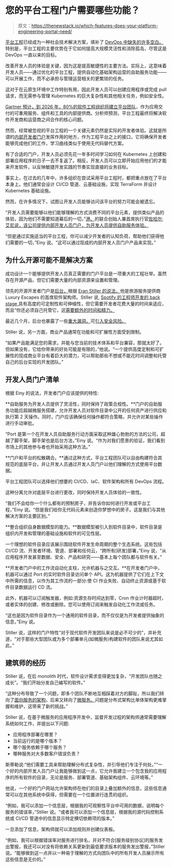 # 您的平台工程门户需要哪些功能？

> 原文：<https://thenewstack.io/which-features-does-your-platform-engineering-portal-need/>

[平台工程](https://thenewstack.io/platform-engineering-the-ultimate-guide/)已经成为一种社会技术解决方案，填补了 [DevOps 中缺失的许多空白。](https://thenewstack.io/the-what-why-and-how-of-devops/)特别是，平台工程的主要优势在于它如何提高大规模灵活性和消除孤岛，尽管这是 DevOps 一直以来的目标。

改善开发人员的体验是关键，因为这是提高敏捷性的主要方法。实际上，这意味着开发人员——通过优化的平台工程，提供自动化基础架构运营的自助服务功能——可以开展工作，而不必承担与管理运营相关的更繁琐的任务。

这对于在云原生环境中工作特别有用，因此开发人员可以创建应用程序或完成 pull 请求，而无需参与管理 Kubernetes 的巨大复杂性和其他相关任务，例如安全性。

[Gartner 预计，到 2026 年，80%的软件工程组织将建立平台团队](https://www.gartner.com/en/articles/what-is-platform-engineering)，作为应用交付的可重用服务、组件和工具的内部提供商。分析师预测，平台工程最终将解决软件开发商和运营商之间合作的核心问题。

然而，经常被忽视的平台工程的一个关键元素仍然是实际的开发者体验。这就是所谓的[内部开发者门户](https://thenewstack.io/do-you-need-an-internal-developer-platform/)发挥作用的地方，作为工程平台之上的接口，它将确保开发者能够完成他们的工作，学习曲线类似于使用无代码替代方案。

有了合适的门户，开发人员必须先花一年多时间学习如何在 Kubernetes 上创建和部署应用程序的日子一去不复返了。相反，开发人员可以立即开始应用他们的才能来开发软件，以反映敏捷开发实践的节奏实现直接的业务目标。

事实上，在过去的几年中，许多组织在尝试采用平台工程时，都把重点放在了平台本身上。他们通常会设计 CI/CD 管道、云基础设施，实现 TerraForm 并设计 Kubernetes 基础设施。

然而，在许多情况下，试图让开发人员能够访问该平台的努力可能会被遗忘。

“开发人员需要能够以他们能够理解的方式消费不同的平台元素，提供类似产品的体验，因为他们不需要知道幕后的一切，”[港、](https://www.getport.io/?utm_content=inline-mention)的联合创始人兼首席执行官[佐哈尔·艾尼说，该公司提供内部开发人员门户，为开发人员提供自助服务体验。](https://il.linkedin.com/in/zohar-einy-b6219612a)

“但是通过实施适当的平台工程，你可以减少开发者的认知负荷，帮助他们获得他们需要的一切，”Einy 说。“这可以通过现成的内部开发人员门户产品来实现。”

## 为什么开源可能不是解决方案

成功设计一个能够提供开发人员真正需要的门户平台是一项重大的工程壮举。虽然存在开源产品，但它们需要大量的内部资源来设置和管理。

领先的开源开发者门户是[后台，](https://github.com/backstage/backstage)根据 [Eran Stiller 的说法，](https://stiller.blog/)他是旅游服务提供商 Luxury Escapes 的首席软件架构师。Stiller 说, [Spotify 的工程师开发的 back stage,](https://thenewstack.io/how-spotlify-adopted-platform-engineering-culture/)具有高度的可定制性和可伸缩性，但它需要开发者花费大量的时间来适应，而且“你还必须自己托管它，这[需要额外的时间和精力。](https://thenewstack.io/the-hidden-costs-of-free-internal-developer-portals/)

最近几个月，后台也暴露了一些[重大漏洞，](https://thenewstack.io/oxeye-finds-bad-spotify-backstage-javascript-vulnerability/)可[引入安全风险。](https://thenewstack.io/xss-vulnerability-discovered-in-backstage-software-catalog/)

Stiller 说，另一方面，商业产品通常在功能和可扩展性方面受到限制。

“如果产品能满足您的需求，并能与您当前的技术体系和平台兼容，那就太好了。但如果没有，它给你带来的好处可能是有限的，”他说。“一个提供高度定制和可扩展性的现成商业平台有着巨大的潜力，可以帮助那些不想或不能花时间调整和托管自己的后台实现的开发团队。”

## 开发人员门户清单

根据 Einy 的说法，开发者门户应该提供的特性:

**自助服务为开发人员提供了灵活性，同时保持了政策合规性。**门户的自助服务功能应超越微服务搭建，允许开发人员对软件目录中公开的任何资产进行供应和执行第 2 天操作。同时，门户应该确保任何操作都符合策略，并允许对某些操作进行手动审批。

“Port 是第一个在开发人员自助服务行动方面采取这种雄心勃勃的方法的公司，超越了脚手架，脚手架也是后台方法，”Einy 说。“作为对我们愿景的验证，我们看到市场上的其他参与者也开始采用这种方法。”

**门户和平台的松散耦合。**通过这种方式，平台工程团队可以自由构建符合其规范的底层平台，并让开发人员通过开发人员门户以他们理解的方式使用平台数据。

平台工程团队可以选择他们想要的 CI/CD、IaC、软件架构和所有 DevOps 流程。

这种分离允许对底层平台进行更改，同时保持开发人员体验的一致性。

“我们不会给你一个什么都有的预制房子，并告诉你如何进行开发或平台工程，”Einy 说。“但是我们给你无代码元素来创造你梦想中的房子。这是我们与其他解决方案的主要区别。”

**整合组织自身数据模型的能力。**数据模型被引入到软件目录中，软件目录是组织内开发和管理的基础设施和软件的可见性层。

一个理想的软件目录应该展示围绕软件开发生命周期的整个生态系统。这些包括 CI/CD 流、开发者环境、管道、部署和任何云，“跨所有[研发]部署，”Einy 说，“从应用程序开发甚至数据、安全、产品和研究——基本上每个团队都与软件有关。”

**开发者门户中的工作流自动化支柱，允许机器与之交互。**在开发者门户中，机器可以通过 Port 的实时软件目录访问单个 API。这为机器提供了它们在上下文中所需的信息，以作为其工作流的一部分:使 CI 作业失败、自动终止资源或基于软件目录数据运行 CD 流。

此外，机器可以订阅触发器，例如:资源生存时间达到零，Cron 作业计时器超时，或者实体的创建、修改或删除。您可以使用订阅来触发自动化工作流或任务。

“这也是因为软件目录作为一个通用的软件目录，而不仅仅是为开发者提供抽象的信息，”Einy 说。

Stiller 说，这样的门户特性“对于现代软件开发团队来说是必不可少的”，并补充道，“对于那些大型团队或为多个部署单元(如微服务)构建软件的团队来说尤其如此。”

## 建筑师的经历

Stiller 说，在后 monolith 时代，软件设计需求变得更加复杂，“开发团队也随之成长”。“我们开始分发自己编写的软件。”

“这种分布导致了一个问题，即多个团队不断地互相踩着对方的脚趾，所以我们转向了[面向服务的架构](https://thenewstack.io/primer-understanding-software-and-system-architecture/)，后来又转向了[微服务。](https://thenewstack.io/microservices-101/)问题是分布式架构比单体架构更难掌握和维护，这带来了新的挑战。”

Stiller 说，在基于微服务的应用程序开发中，监督开发过程的架构师通常需要理解系统如何工作，并提出以下问题:

*   应用程序部署在哪里？
*   当前运行的是哪个版本？
*   哪个服务依赖于哪个服务？
*   哪种服务对大多数客户错误负责？

斯蒂勒说:“他们需要工具来帮助理解分布式复杂性，并引导他们专注于何处。”“一个好的内部开发人员门户让我能够做到这一点，它允许我建立一个包含我的应用程序的所有软件的目录，无论是服务、部署管道、基础架构组件、云环境等。”

他说，一个好的门户网站允许架构师在他们的目录上叠加额外的信息，这些信息通常可以在其他系统中获得，但需要在一个位置进行连贯的组织。

“例如，我可以添加一个信息层，根据我的可观察性平台中可用的数据，说明每个服务的错误率，”Stiller 说。“或者我可以添加一个信息层，根据我的源代码控制系统或 CI/CD 管道中的信息显示特定横切依赖项的版本。”

一旦添加了信息，架构师就可以添加规则并创建仪表板。

“例如，我可以根据错误率对服务进行排名，并对不符合[服务级别协议]的服务发出警报，我还可以对没有将依赖关系更新到最低要求版本的服务发出警报，”Stiller 说。“能够做到这一点并以一种易于理解的方式向团队中的所有开发人员展示所有这些信息是无价的。”

<svg xmlns:xlink="http://www.w3.org/1999/xlink" viewBox="0 0 68 31" version="1.1"><title>Group</title> <desc>Created with Sketch.</desc></svg>